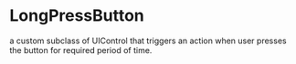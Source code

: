 # LongPressButton
a custom subclass of UIControl that triggers an action when user presses the button for required period of time.
